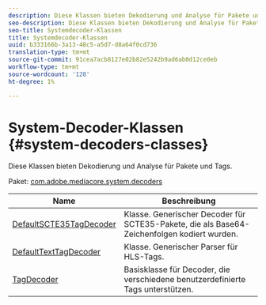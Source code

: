 ```yaml
---
description: Diese Klassen bieten Dekodierung und Analyse für Pakete und Tags.
seo-description: Diese Klassen bieten Dekodierung und Analyse für Pakete und Tags.
seo-title: Systemdecoder-Klassen
title: Systemdecoder-Klassen
uuid: b333166b-3a13-48c5-a5d7-d8a64f0cd736
translation-type: tm+mt
source-git-commit: 91cea7acb8127e02b82e5242b9ad6ab0d12ce0eb
workflow-type: tm+mt
source-wordcount: '128'
ht-degree: 1%

---
```



# System-Decoder-Klassen {#system-decoders-classes}

Diese Klassen bieten Dekodierung und Analyse für Pakete und Tags.

Paket: [com.adobe.mediacore.system.decoders](https://help.adobe.com/en_US/primetime/api/psdk/asdoc-dhls_1.4/com/adobe/mediacore/system/decoders/package-detail.html)

| Name | Beschreibung |
|---|---|
| [DefaultSCTE35TagDecoder](https://help.adobe.com/en_US/primetime/api/psdk/asdoc-dhls_1.4/com/adobe/mediacore/system/decoders/DefaultSCTE35TagDecoder.html) | Klasse. Generischer Decoder für SCTE35-Pakete, die als Base64-Zeichenfolgen kodiert wurden. |
| [DefaultTextTagDecoder](https://help.adobe.com/en_US/primetime/api/psdk/asdoc-dhls_1.4/com/adobe/mediacore/system/decoders/DefaultTextTagDecoder.html) | Klasse. Generischer Parser für HLS-Tags. |
| [TagDecoder](https://help.adobe.com/en_US/primetime/api/psdk/asdoc-dhls_1.4/com/adobe/mediacore/system/decoders/TagDecoder.html) | Basisklasse für Decoder, die verschiedene benutzerdefinierte Tags unterstützen. |

